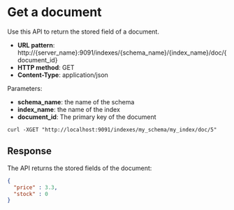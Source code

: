 # Get a document

Use this API to return the stored field of a document.

* **URL pattern**: http://{server_name}:9091/indexes/{schema_name}/{index_name}/doc/{document_id}
* **HTTP method**: GET
* **Content-Type**: application/json

Parameters:

* **schema_name**: the name of the schema
* **index_name**: the name of the index
* **document_id**: The primary key of the document

```shell
curl -XGET "http://localhost:9091/indexes/my_schema/my_index/doc/5"
```

## Response

The API returns the stored fields of the document:

```json
{
  "price" : 3.3,
  "stock" : 0
}
```